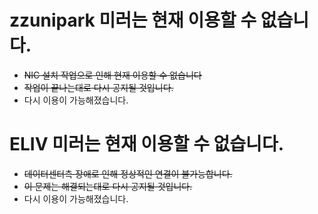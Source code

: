 # zzunipark 미러는 현재 이용할 수 없습니다.
- ~~NIC 설치 작업으로 인해 현재 이용할 수 없습니다~~
- ~~작업이 끝나는대로 다시 공지될 것입니다.~~
- 다시 이용이 가능해졌습니다.

# ELIV 미러는 현재 이용할 수 없습니다.
- ~~데이터센터측 장애로 인해 정상적인 연결이 불가능합니다.~~
- ~~이 문제는 해결되는대로 다시 공지될 것입니다.~~
- 다시 이용이 가능해졌습니다. 
